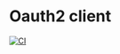 # Oauth2 client

<!-- [![JSR][JSR badge]][JSR] -->
[![CI][CI badge]][CI]

 <!-- https://jsr.io/docs/badges -->
[JSR]: https://jsr.io/@maks11060/oauth2
[JSR badge]: https://jsr.io/badges/@maks11060/oauth2
<!-- https://docs.github.com/en/actions/monitoring-and-troubleshooting-workflows/adding-a-workflow-status-badge -->
[CI]: https://github.com/maks11060/oauth2/actions/workflows/ci.yml
[CI badge]: https://github.com/maks11060/oauth2/actions/workflows/ci.yml/badge.svg
